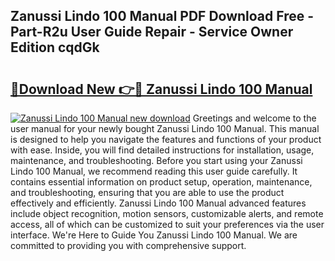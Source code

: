 ## Zanussi Lindo 100 Manual PDF Download Free - Part-R2u User Guide Repair - Service Owner Edition cqdGk

# <h2><a href="http://cf26825.oget.top/?id=Zanussi+Lindo+100+Manual">🔗Download New 👉🔴 Zanussi Lindo 100 Manual</a></h2>

[![Zanussi Lindo 100 Manual new download](https://i.imgur.com/5g1atiW.png)](http://cf26825.oget.top/?id=Zanussi+Lindo+100+Manual)
Greetings and welcome to the user manual for your newly bought Zanussi Lindo 100 Manual. This manual is designed to help you navigate the features and functions of your product with ease. Inside, you will find detailed instructions for installation, usage, maintenance, and troubleshooting. Before you start using your Zanussi Lindo 100 Manual, we recommend reading this user guide carefully. It contains essential information on product setup, operation, maintenance, and troubleshooting, ensuring that you are able to use the product effectively and efficiently. Zanussi Lindo 100 Manual advanced features include object recognition, motion sensors, customizable alerts, and remote access, all of which can be customized to suit your preferences via the user interface. We're Here to Guide You Zanussi Lindo 100 Manual. We are committed to providing you with comprehensive support.
